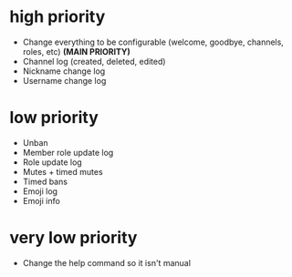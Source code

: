 # high priority

* Change everything to be configurable (welcome, goodbye, channels, roles, etc) **(MAIN PRIORITY)**
* Channel log (created, deleted, edited)
* Nickname change log
* Username change log

# low priority

* Unban
* Member role update log
* Role update log
* Mutes + timed mutes
* Timed bans
* Emoji log
* Emoji info

# very low priority

* Change the help command so it isn't manual
